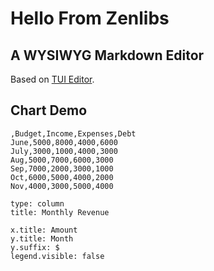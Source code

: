 # Hello From Zenlibs

## A WYSIWYG Markdown Editor
Based on [TUI Editor](https://github.com/nhnent/tui.editor). 

## Chart Demo

```chart
,Budget,Income,Expenses,Debt
June,5000,8000,4000,6000
July,3000,1000,4000,3000
Aug,5000,7000,6000,3000
Sep,7000,2000,3000,1000
Oct,6000,5000,4000,2000
Nov,4000,3000,5000,4000

type: column
title: Monthly Revenue

x.title: Amount
y.title: Month
y.suffix: $
legend.visible: false
```